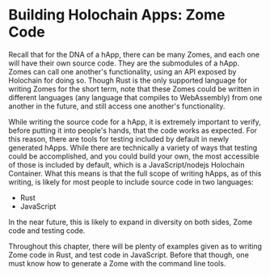 # Building Holochain Apps: Zome Code

Recall that for the DNA of a hApp, there can be many Zomes, and each one will have their own source code. They are the submodules of a hApp. Zomes can call one another's functionality, using an API exposed by Holochain for doing so. Though Rust is the only supported language for writing Zomes for the short term, note that these Zomes could be written in different languages (any language that compiles to WebAssembly) from one another in the future, and still access one another's functionality.

While writing the source code for a hApp, it is extremely important to verify, before putting it into people's hands, that the code works as expected. For this reason, there are tools for testing included by default in newly generated hApps. While there are technically a variety of ways that testing could be accomplished, and you could build your own, the most accessible of those is included by default, which is a JavaScript/nodejs Holochain Container. What this means is that the full scope of writing hApps, as of this writing, is likely for most people to include source code in two languages:
- Rust
- JavaScript

In the near future, this is likely to expand in diversity on both sides, Zome code and testing code.

Throughout this chapter, there will be plenty of examples given as to writing Zome code in Rust, and test code in JavaScript. Before that though, one must know how to generate a Zome with the command line tools.
